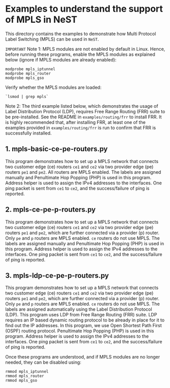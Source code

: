 # Examples to understand the support of MPLS in NeST

This directory contains the examples to demonstrate how Multi Protocol Label
Switching (MPLS) can be used in `NeST`.

`IMPORTANT`
Note 1: MPLS modules are not enabled by default in Linux. Hence, before
running these programs, enable the MPLS modules as explained below (ignore if
MPLS modules are already enabled):

```shell
modprobe mpls_iptunnel
modprobe mpls_router
modprobe mpls_gso
```

Verify whether the MPLS modules are loaded:

```shell
`lsmod | grep mpls`
```

Note 2: The third example listed below, which demonstrates the usage of Label
Distribution Protocol (LDP), requires Free Range Routing (FRR) suite to be
pre-installed. See the README in `examples/routing/frr` to install FRR. It is
highly recommended that, after installing FRR, at least one of the examples
provided in `examples/routing/frr` is run to confirm that FRR is successfully
installed.

## 1. mpls-basic-ce-pe-routers.py
This program demonstrates how to set up a MPLS network that connects two
customer edge (ce) routers `ce1` and `ce2` via two provider edge (pe) routers
`pe1` and `pe2`. All routers are MPLS enabled. The labels are assigned
manually and Penultimate Hop Popping (PHP) is used in this program. Address
helper is used to assign the IPv4 addresses to the interfaces. One ping
packet is sent from `ce1` to `ce2`, and the success/failure of ping is
reported.

## 2. mpls-ce-pe-p-routers.py
This program demonstrates how to set up a MPLS network that connects two
customer edge (ce) routers `ce1` and `ce2` via two provider edge (pe) routers
`pe1` and `pe2`, which are further connected via a provider (p) router. Only
`pe` and `p` routers are MPLS enabled. `ce` routers do not use MPLS. The
labels are assigned manually and Penultimate Hop Popping (PHP) is used in
this program. Address helper is used to assign the IPv4 addresses to the
interfaces. One ping packet is sent from `ce1` to `ce2`, and the
success/failure of ping is reported.

## 3. mpls-ldp-ce-pe-p-routers.py
This program demonstrates how to set up a MPLS network that connects two
customer edge (ce) routers `ce1` and `ce2` via two provider edge (pe) routers
`pe1` and `pe2`, which are further connected via a provider (p) router. Only
`pe` and `p` routers are MPLS enabled. `ce` routers do not use MPLS. The
labels are assigned automatically using the Label Distribution Protocol (LDP).
This program uses LDP from Free Range Routing (FRR) suite. LDP requires an IP
based dynamic routing protocol to be already in place for it to find out the
IP addresses. In this program, we use Open Shortest Path First (OSPF) routing
protocol. Penultimate Hop Popping (PHP) is used in this program. Address helper
is used to assign the IPv4 addresses to the interfaces. One ping packet is sent
from `ce1` to `ce2`, and the success/failure of ping is reported.

Once these programs are understood, and if MPLS modules are no longer needed,
they can be disabled using:

```shell
rmmod mpls_iptunnel
rmmod mpls_router
rmmod mpls_gso
```
